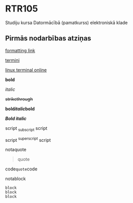 # RTR105
Studiju kursa Datormācībā (pamatkurss) elektroniskā klade

## Pirmās nodarbības atziņas

[formatting link](https://docs.github.com/en/get-started/writing-on-github/getting-started-with-writing-and-formatting-on-github/basic-writing-and-formatting-syntax)

[termini](https://termini.gov.lv/atrast/partition)

[linux terminal online](https://www.tutorialspoint.com/linux_terminal_online.php)

**bold**

*italic*

~~strikethrough~~

**bold*italic*bold**

***Bold italic***

script <sub>subscript</sub> script

script <sup>superscript</sup> script

notaquote
>quote

code`quote`code

notablock
```
block
block
block
```

